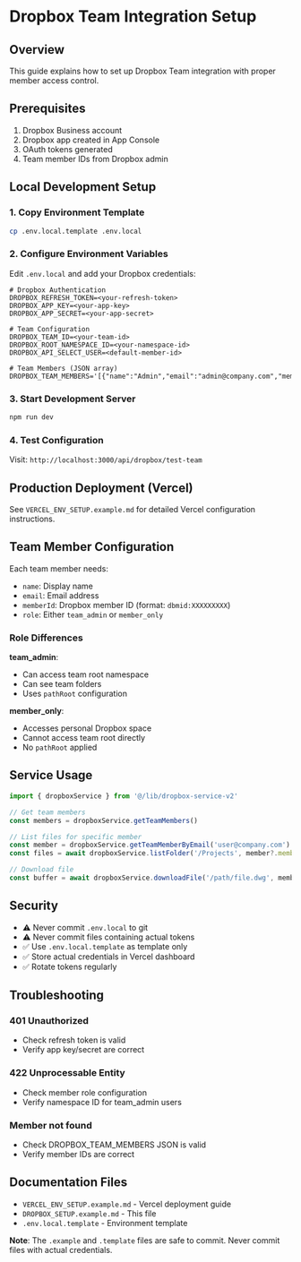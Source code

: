 # Dropbox Team Integration Setup

## Overview
This guide explains how to set up Dropbox Team integration with proper member access control.

## Prerequisites

1. Dropbox Business account
2. Dropbox app created in App Console
3. OAuth tokens generated
4. Team member IDs from Dropbox admin

## Local Development Setup

### 1. Copy Environment Template
```bash
cp .env.local.template .env.local
```

### 2. Configure Environment Variables

Edit `.env.local` and add your Dropbox credentials:

```env
# Dropbox Authentication
DROPBOX_REFRESH_TOKEN=<your-refresh-token>
DROPBOX_APP_KEY=<your-app-key>
DROPBOX_APP_SECRET=<your-app-secret>

# Team Configuration
DROPBOX_TEAM_ID=<your-team-id>
DROPBOX_ROOT_NAMESPACE_ID=<your-namespace-id>
DROPBOX_API_SELECT_USER=<default-member-id>

# Team Members (JSON array)
DROPBOX_TEAM_MEMBERS='[{"name":"Admin","email":"admin@company.com","memberId":"dbmid:AAAA","role":"team_admin"}]'
```

### 3. Start Development Server
```bash
npm run dev
```

### 4. Test Configuration
Visit: `http://localhost:3000/api/dropbox/test-team`

## Production Deployment (Vercel)

See `VERCEL_ENV_SETUP.example.md` for detailed Vercel configuration instructions.

## Team Member Configuration

Each team member needs:
- `name`: Display name
- `email`: Email address
- `memberId`: Dropbox member ID (format: `dbmid:XXXXXXXXX`)
- `role`: Either `team_admin` or `member_only`

### Role Differences

**team_admin**:
- Can access team root namespace
- Can see team folders
- Uses `pathRoot` configuration

**member_only**:
- Accesses personal Dropbox space
- Cannot access team root directly
- No `pathRoot` applied

## Service Usage

```typescript
import { dropboxService } from '@/lib/dropbox-service-v2'

// Get team members
const members = dropboxService.getTeamMembers()

// List files for specific member
const member = dropboxService.getTeamMemberByEmail('user@company.com')
const files = await dropboxService.listFolder('/Projects', member?.memberId)

// Download file
const buffer = await dropboxService.downloadFile('/path/file.dwg', memberId)
```

## Security

- ⚠️ Never commit `.env.local` to git
- ⚠️ Never commit files containing actual tokens
- ✅ Use `.env.local.template` as template only
- ✅ Store actual credentials in Vercel dashboard
- ✅ Rotate tokens regularly

## Troubleshooting

### 401 Unauthorized
- Check refresh token is valid
- Verify app key/secret are correct

### 422 Unprocessable Entity  
- Check member role configuration
- Verify namespace ID for team_admin users

### Member not found
- Check DROPBOX_TEAM_MEMBERS JSON is valid
- Verify member IDs are correct

## Documentation Files

- `VERCEL_ENV_SETUP.example.md` - Vercel deployment guide
- `DROPBOX_SETUP.example.md` - This file
- `.env.local.template` - Environment template

**Note**: The `.example` and `.template` files are safe to commit. Never commit files with actual credentials.
